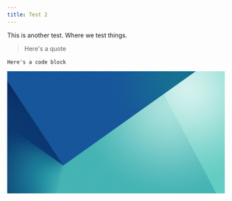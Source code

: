```yaml
---
title: Test 2
---
```

This is another test. Where we test things.

> Here's a quote

```
Here's a code block
```

![](/media_folder/envelope-blue.jpg)
